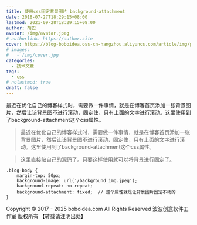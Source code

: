 ```yaml
---
title: 使用css固定背景图片 background-attachment
date: 2018-07-27T18:29:15+08:00
lastmod: 2021-09-28T18:29:15+08:00
author: 胡巴
avatar: /img/avatar.jpeg
# authorlink: https://author.site
cover: https://blog-boboidea.oss-cn-hangzhou.aliyuncs.com/article/img/posts/使用css固定背景图片 background-attachment.jpg
# images:
#   - /img/cover.jpg
categories:
  - 技术文章
tags:
  - css
# nolastmod: true
draft: false
---
```


最近在优化自己的博客样式时，需要做一件事情，就是在博客首页添加一张背景图片，然后让该背景图不进行滚动，固定住，只有上面的文字进行滚动。这里使用到了background-attachment这个css属性。

<!--more-->

> 最近在优化自己的博客样式时，需要做一件事情，就是在博客首页添加一张背景图片，然后让该背景图不进行滚动，固定住，只有上面的文字进行滚动。这里使用到了background-attachment这个css属性。

> 这里直接贴自己的源码了。只要这样使用就可以将背景进行固定了。

```
.blog-body {
	margin-top: 50px;
	background-image: url('/background_img.jpeg');
	background-repeat: no-repeat;
	background-attachment: fixed;  // 这个属性就是让背景图片固定不动的
}
```

<!--declare-declare-->

Copyright &copy; 2017 - 2025 boboidea.com All Rights Reserved 波波创意软件工作室 版权所有 【转载请注明出处】
